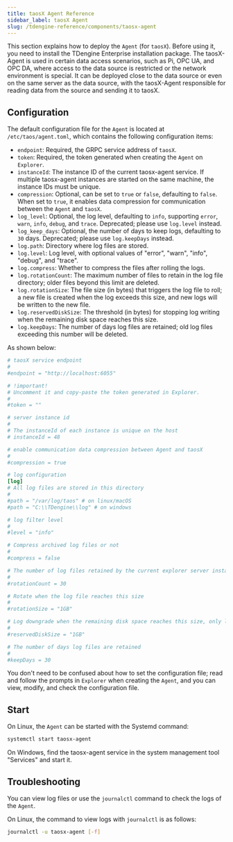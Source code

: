 ```yaml
---
title: taosX Agent Reference
sidebar_label: taosX Agent
slug: /tdengine-reference/components/taosx-agent
---
```


This section explains how to deploy the `Agent` (for `taosX`). Before using it, you need to install the TDengine Enterprise installation package. The taosX-Agent is used in certain data access scenarios, such as Pi, OPC UA, and OPC DA, where access to the data source is restricted or the network environment is special. It can be deployed close to the data source or even on the same server as the data source, with the taosX-Agent responsible for reading data from the source and sending it to taosX.

## Configuration

The default configuration file for the `Agent` is located at `/etc/taos/agent.toml`, which contains the following configuration items:

- `endpoint`: Required, the GRPC service address of `taosX`.
- `token`: Required, the token generated when creating the `Agent` on `Explorer`.
- `instanceId`: The instance ID of the current taosx-agent service. If multiple taosx-agent instances are started on the same machine, the instance IDs must be unique.
- `compression`: Optional, can be set to `true` or `false`, defaulting to `false`. When set to `true`, it enables data compression for communication between the `Agent` and `taosX`.
- `log_level`: Optional, the log level, defaulting to `info`, supporting `error`, `warn`, `info`, `debug`, and `trace`. Deprecated; please use `log.level` instead.
- `log_keep_days`: Optional, the number of days to keep logs, defaulting to `30` days. Deprecated; please use `log.keepDays` instead.
- `log.path`: Directory where log files are stored.
- `log.level`: Log level, with optional values of "error", "warn", "info", "debug", and "trace".
- `log.compress`: Whether to compress the files after rolling the logs.
- `log.rotationCount`: The maximum number of files to retain in the log file directory; older files beyond this limit are deleted.
- `log.rotationSize`: The file size (in bytes) that triggers the log file to roll; a new file is created when the log exceeds this size, and new logs will be written to the new file.
- `log.reservedDiskSize`: The threshold (in bytes) for stopping log writing when the remaining disk space reaches this size.
- `log.keepDays`: The number of days log files are retained; old log files exceeding this number will be deleted.

As shown below:

```TOML
# taosX service endpoint
#
#endpoint = "http://localhost:6055"

# !important!
# Uncomment it and copy-paste the token generated in Explorer.
#
#token = ""

# server instance id
# 
# The instanceId of each instance is unique on the host
# instanceId = 48

# enable communication data compression between Agent and taosX
#
#compression = true

# log configuration
[log]
# All log files are stored in this directory
# 
#path = "/var/log/taos" # on linux/macOS
#path = "C:\\TDengine\\log" # on windows

# log filter level
#
#level = "info"

# Compress archived log files or not
# 
#compress = false

# The number of log files retained by the current explorer server instance in the `path` directory
# 
#rotationCount = 30

# Rotate when the log file reaches this size
# 
#rotationSize = "1GB"

# Log downgrade when the remaining disk space reaches this size, only logging `ERROR` level logs
# 
#reservedDiskSize = "1GB"

# The number of days log files are retained
#
#keepDays = 30
```

You don't need to be confused about how to set the configuration file; read and follow the prompts in `Explorer` when creating the `Agent`, and you can view, modify, and check the configuration file.

## Start

On Linux, the `Agent` can be started with the Systemd command:

```bash
systemctl start taosx-agent
```

On Windows, find the taosx-agent service in the system management tool "Services" and start it.

## Troubleshooting

You can view log files or use the `journalctl` command to check the logs of the `Agent`.

On Linux, the command to view logs with `journalctl` is as follows:

```bash
journalctl -u taosx-agent [-f]
```
